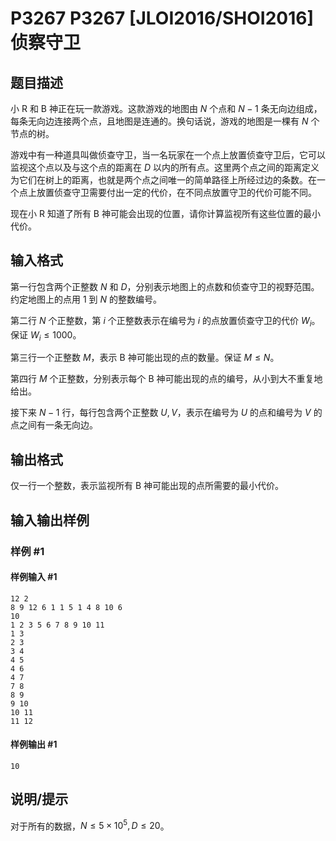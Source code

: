 # P3267 P3267 [JLOI2016/SHOI2016] 侦察守卫

## 题目描述

小 R 和 B 神正在玩一款游戏。这款游戏的地图由 $N$ 个点和 $N-1$ 条无向边组成，每条无向边连接两个点，且地图是连通的。换句话说，游戏的地图是一棵有 $N$ 个节点的树。

游戏中有一种道具叫做侦查守卫，当一名玩家在一个点上放置侦查守卫后，它可以监视这个点以及与这个点的距离在 $D$ 以内的所有点。这里两个点之间的距离定义为它们在树上的距离，也就是两个点之间唯一的简单路径上所经过边的条数。在一个点上放置侦查守卫需要付出一定的代价，在不同点放置守卫的代价可能不同。

现在小 R 知道了所有 B 神可能会出现的位置，请你计算监视所有这些位置的最小代价。


## 输入格式

第一行包含两个正整数 $N$ 和 $D$，分别表示地图上的点数和侦查守卫的视野范围。约定地图上的点用 $1$ 到 $N$ 的整数编号。

第二行 $N$ 个正整数，第 $i$ 个正整数表示在编号为 $i$ 的点放置侦查守卫的代价 $W _ i$。保证 $W _ i \le 1000$。

第三行一个正整数 $M$，表示 B 神可能出现的点的数量。保证 $M \le N$。

第四行 $M$ 个正整数，分别表示每个 B 神可能出现的点的编号，从小到大不重复地给出。

接下来 $N-1$ 行，每行包含两个正整数 $U,V$，表示在编号为 $U$ 的点和编号为 $V$ 的点之间有一条无向边。


## 输出格式

仅一行一个整数，表示监视所有 B 神可能出现的点所需要的最小代价。


## 输入输出样例

### 样例 #1

#### 样例输入 #1

```
12 2
8 9 12 6 1 1 5 1 4 8 10 6
10
1 2 3 5 6 7 8 9 10 11
1 3
2 3
3 4
4 5
4 6
4 7
7 8
8 9
9 10
10 11
11 12
```

#### 样例输出 #1

```
10
```

## 说明/提示

对于所有的数据，$N \le 5 \times 10 ^ 5,D \le 20$。
